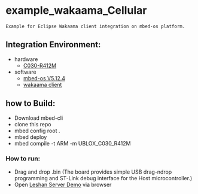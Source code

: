 # example_wakaama_Cellular
    Example for Eclipse Wakaama client integration on mbed-os platform.

## Integration Environment:
* hardware
    * [C030-R412M](https://os.mbed.com/platforms/ublox-C030-R412M/)
* software 
    * [mbed-os V5.12.4](https://github.com/ARMmbed/mbed-os)
    * [wakaama client](https://github.com/eclipse/wakaama)

## how to Build:
* Download mbed-cli
* clone this repo
* mbed config root .
* mbed deploy
* mbed compile -t ARM -m UBLOX_C030_R412M 
### How to run:
* Drag and drop .bin (The board provides simple USB drag-ndrop programming and ST-Link debug interface for the Host microcontroller.)
* Open [Leshan Server Demo](https://leshan.eclipseprojects.io/#/clients) via browser
